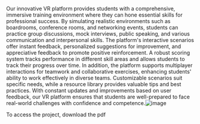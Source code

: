 Our innovative VR platform provides students with a comprehensive, immersive training environment where they can hone essential skills for professional success. By simulating realistic environments such as boardrooms, conference rooms, and networking events, students can practice group discussions, mock interviews, public speaking, and various communication and interpersonal skills. The platform's interactive scenarios offer instant feedback, personalized suggestions for improvement, and appreciative feedback to promote positive reinforcement. A robust scoring system tracks performance in different skill areas and allows students to track their progress over time. In addition, the platform supports multiplayer interactions for teamwork and collaborative exercises, enhancing students' ability to work effectively in diverse teams. Customizable scenarios suit specific needs, while a resource library provides valuable tips and best practices. With constant updates and improvements based on user feedback, our VR platform ensures that students are well-prepared to face real-world challenges with confidence and competence.![image](https://github.com/user-attachments/assets/d2c71b60-5f60-43d1-9c36-ba19804218e7)

To access the project, download the pdf
